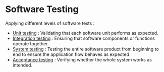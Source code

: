 # Software Testing
Applying different levels of software tests :

* [Unit testing](https://github.com/chaimabg/SoftwareTesting-GL4/tree/main/unitTest) : Validating that each software unit performs as expected.
* [Integration testing](https://github.com/chaimabg/SoftwareTesting-GL4/tree/main/integrationTest) : Ensuring that software components or functions operate together.
* [System testing](https://github.com/chaimabg/SoftwareTesting-GL4/tree/main/end2end%20Test) :  Testing the entire software product from beginning to end to ensure the application flow behaves as expected
* [Acceptance testing](https://github.com/chaimabg/SoftwareTesting-GL4/tree/main/acceptance%20Test) : Verifying whether the whole system works as intended.
